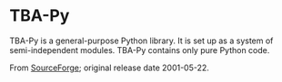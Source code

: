 # TBA-Py

TBA-Py is a general-purpose Python library. It is set up as a system of semi-independent modules. TBA-Py contains only pure Python code.

From [SourceForge](https://sourceforge.net/projects/tba-py/); original release date 2001-05-22.
